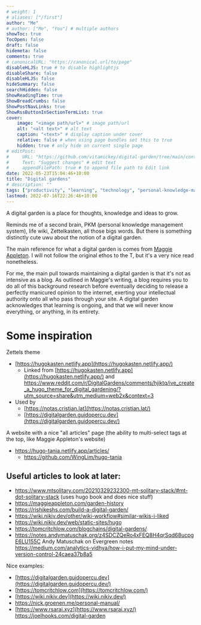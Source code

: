 ```yaml
---
# weight: 1
# aliases: ["/first"]
author: "Me"
# author: ["Me", "You"] # multiple authors
showToc: true
TocOpen: false
draft: false
hidemeta: false
comments: true
# canonicalURL: "https://canonical.url/to/page"
disableHLJS: true # to disable highlightjs
disableShare: false
disableHLJS: false
hideSummary: false
searchHidden: false
ShowReadingTime: true
ShowBreadCrumbs: false
ShowPostNavLinks: true
ShowRssButtonInSectionTermList: true
cover:
    image: "<image path/url>" # image path/url
    alt: "<alt text>" # alt text
    caption: "<text>" # display caption under cover
    relative: false # when using page bundles set this to true
    hidden: true # only hide on current single page
# editPost:
#     URL: "https://github.com/vitamickey/digital-garden/tree/main/content"
#     Text: "Suggest changes" # edit text
#     appendFilePath: true # to append file path to Edit link
date: 2022-05-23T15:04:46+10:00
title: "Digital gardens"
# description: ""
tags: ["productivity", "learning", "technology", "personal-knowledge-management"]
lastmod: 2022-07-16T22:26:46+10:00
---
```


A digital garden is a place for thoughts, knowledge and ideas to grow.

Reminds me of a second brain, PKM (personal knowledge management system), life wiki, Zettelkasten, all those bigs words. But there is something distinctly cute uwu about the notion of a digital garden. 

The main reference for what a digital garden is comes from [Maggie Appleton](https://maggieappleton.com/garden-history). I will not follow the original ethos to the T, but it's a very nice read nonetheless. 

For me, the main pull towards maintaining a digital garden is that it's not as intensive as a blog. As outlined in Maggie's writing, a blog requires you to do all of this background research before eventually deciding to release a perfectly manicured opinion to the internet, exerting your intellectual authority onto all who pass through your site. A digital garden acknowledges that learning is ongoing, and that we will never know everything, or anything, in its entirety. 

# Some inspiration

Zettels theme

- [https://hugokasten.netlify.app](https://hugokasten.netlify.app/)
    - Linked from [https://hugokasten.netlify.app](https://hugokasten.netlify.app/) and https://www.reddit.com/r/DigitalGardens/comments/hjiktq/ive_create_a_hugo_theme_for_digital_gardening/?utm_source=share&utm_medium=web2x&context=3 
- Used by
    - [https://notas.cristian.lat](https://notas.cristian.lat/)
    - [https://digitalgarden.guidopercu.dev](https://digitalgarden.guidopercu.dev/)

A website with a nice "all articles" page (the ability to multi-select tags at the top, like Maggie Appleton's website)

- https://hugo-tania.netlify.app/articles/
    - https://github.com/WingLim/hugo-tania

## Useful articles to look at later:

- https://www.mtsolitary.com/20210329232300-mt-solitary-stack/#mt-dot-solitary-stack (uses hugo book and does nice stuff)
- https://maggieappleton.com/garden-history
- https://rishikeshs.com/build-a-digital-garden/
- https://wiki.nikiv.dev/other/wiki-workflow#similar-wikis-i-liked
- https://wiki.nikiv.dev/web/static-sites/hugo
- https://tomcritchlow.com/blogchains/digital-gardens/
- https://notes.andymatuschak.org/z4SDCZQeRo4xFEQ8H4qrSqd68ucpgE6LU155C Andy Matuschak on Evergreen notes
https://medium.com/analytics-vidhya/how-i-put-my-mind-under-version-control-24caea37b8a5

Nice examples:
- [https://digitalgarden.guidopercu.dev](https://digitalgarden.guidopercu.dev/)
- [https://tomcritchlow.com](https://tomcritchlow.com/)
- [https://wiki.nikiv.dev](https://wiki.nikiv.dev/)
- https://nick.groenen.me/personal-manual/
- [https://www.rsarai.xyz](https://www.rsarai.xyz/)
https://joelhooks.com/digital-garden

